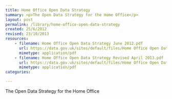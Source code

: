 ```yaml
---
title: Home Office Open Data Strategy
summary: <p>The Open Data Strategy for the Home Office</p>
layout: post
permalink: /library/home-office-open-data-strategy
created: 25/6/2012
revised: 23/10/2013
resources:
    - filename: Home Office Open Data Strategy June 2012.pdf
      url: https://data.gov.uk/sites/default/files/Home Office Open Data Strategy June 2012.pdf
      mimetype: application/pdf
    - filename: Home Office Open Data Strategy Revised April 2013.pdf
      url: https://data.gov.uk/sites/default/files/Home Office Open Data Strategy Revised April 2013.pdf
      mimetype: application/pdf
categories:

---
```


<p>The Open Data Strategy for the Home Office</p>
